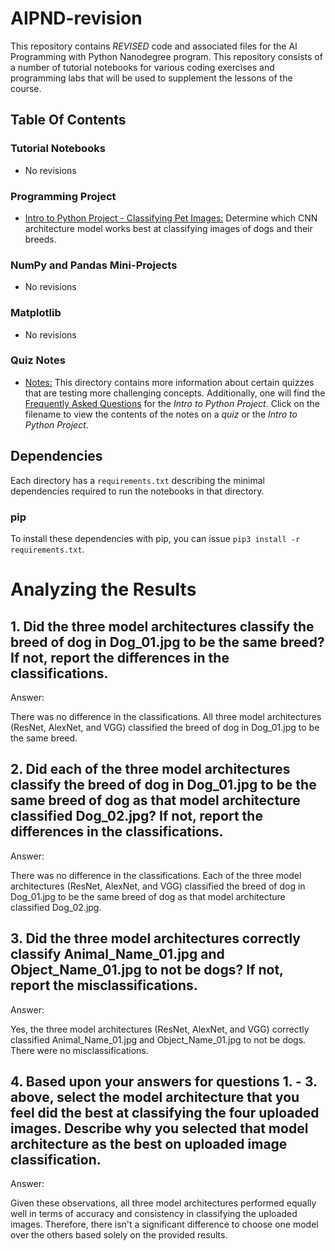 # AIPND-revision

This repository contains _REVISED_ code and associated files for the AI Programming with Python Nanodegree program. This repository consists of a number of tutorial notebooks for various coding exercises and programming labs that will be used to supplement the lessons of the course.

## Table Of Contents

### Tutorial Notebooks

- No revisions

### Programming Project

- [Intro to Python Project - Classifying Pet Images:](https://github.com/udacity/AIPND-revision/tree/master/intropyproject-classify-pet-images "Classifying Pet Images Project") Determine which CNN architecture model works best at classifying images of dogs and their breeds.

### NumPy and Pandas Mini-Projects

- No revisions

### Matplotlib

- No revisions

### Quiz Notes

- [Notes:](https://github.com/udacity/AIPND-revision/tree/master/notes "Notes") This directory contains more information about certain quizzes that are testing more challenging concepts. Additionally, one will find the [Frequently Asked Questions](https://github.com/udacity/AIPND-revision/blob/master/notes/project_intro-to-python.md) for the _Intro to Python Project_. Click on the filename to view the contents of the notes on a _quiz_ or the _Intro to Python Project_.

## Dependencies

Each directory has a `requirements.txt` describing the minimal dependencies required to run the notebooks in that directory.

### pip

To install these dependencies with pip, you can issue `pip3 install -r requirements.txt`.

# Analyzing the Results

## 1. Did the three model architectures classify the breed of dog in Dog_01.jpg to be the same breed? If not, report the differences in the classifications.

Answer:

There was no difference in the classifications. All three model architectures (ResNet, AlexNet, and VGG) classified the breed of dog in Dog_01.jpg to be the same breed.

## 2. Did each of the three model architectures classify the breed of dog in Dog_01.jpg to be the same breed of dog as that model architecture classified Dog_02.jpg? If not, report the differences in the classifications.

Answer:

There was no difference in the classifications. Each of the three model architectures (ResNet, AlexNet, and VGG) classified the breed of dog in Dog_01.jpg to be the same breed of dog as that model architecture classified Dog_02.jpg.

## 3. Did the three model architectures correctly classify Animal_Name_01.jpg and Object_Name_01.jpg to not be dogs? If not, report the misclassifications.

Answer:

Yes, the three model architectures (ResNet, AlexNet, and VGG) correctly classified Animal_Name_01.jpg and Object_Name_01.jpg to not be dogs. There were no misclassifications.

## 4. Based upon your answers for questions 1. - 3. above, select the model architecture that you feel did the best at classifying the four uploaded images. Describe why you selected that model architecture as the best on uploaded image classification.

Answer:

Given these observations, all three model architectures performed equally well in terms of accuracy and consistency in classifying the uploaded images. Therefore, there isn't a significant difference to choose one model over the others based solely on the provided results.
